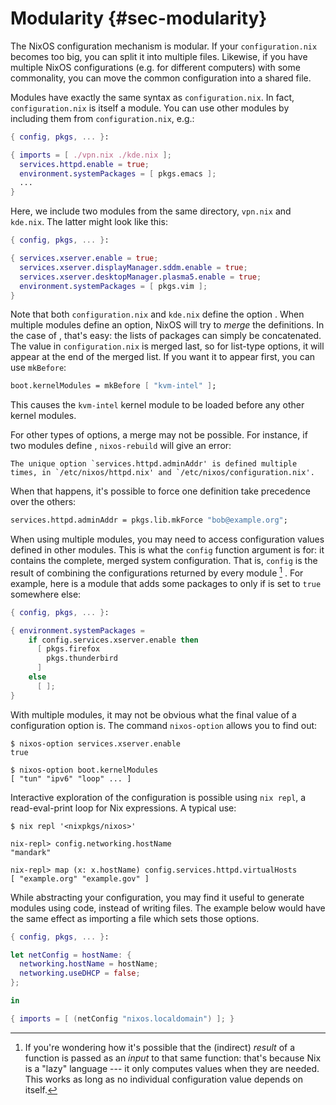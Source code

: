 # Modularity {#sec-modularity}

The NixOS configuration mechanism is modular. If your
`configuration.nix` becomes too big, you can split it into multiple
files. Likewise, if you have multiple NixOS configurations (e.g. for
different computers) with some commonality, you can move the common
configuration into a shared file.

Modules have exactly the same syntax as `configuration.nix`. In fact,
`configuration.nix` is itself a module. You can use other modules by
including them from `configuration.nix`, e.g.:

```nix
{ config, pkgs, ... }:

{ imports = [ ./vpn.nix ./kde.nix ];
  services.httpd.enable = true;
  environment.systemPackages = [ pkgs.emacs ];
  ...
}
```

Here, we include two modules from the same directory, `vpn.nix` and
`kde.nix`. The latter might look like this:

```nix
{ config, pkgs, ... }:

{ services.xserver.enable = true;
  services.xserver.displayManager.sddm.enable = true;
  services.xserver.desktopManager.plasma5.enable = true;
  environment.systemPackages = [ pkgs.vim ];
}
```

Note that both `configuration.nix` and `kde.nix` define the option
[](#opt-environment.systemPackages). When multiple modules define an
option, NixOS will try to *merge* the definitions. In the case of
[](#opt-environment.systemPackages), that's easy: the lists of
packages can simply be concatenated. The value in `configuration.nix` is
merged last, so for list-type options, it will appear at the end of the
merged list. If you want it to appear first, you can use `mkBefore`:

```nix
boot.kernelModules = mkBefore [ "kvm-intel" ];
```

This causes the `kvm-intel` kernel module to be loaded before any other
kernel modules.

For other types of options, a merge may not be possible. For instance,
if two modules define [](#opt-services.httpd.adminAddr),
`nixos-rebuild` will give an error:

```plain
The unique option `services.httpd.adminAddr' is defined multiple times, in `/etc/nixos/httpd.nix' and `/etc/nixos/configuration.nix'.
```

When that happens, it's possible to force one definition take precedence
over the others:

```nix
services.httpd.adminAddr = pkgs.lib.mkForce "bob@example.org";
```

When using multiple modules, you may need to access configuration values
defined in other modules. This is what the `config` function argument is
for: it contains the complete, merged system configuration. That is,
`config` is the result of combining the configurations returned by every
module [^1] . For example, here is a module that adds some packages to
[](#opt-environment.systemPackages) only if
[](#opt-services.xserver.enable) is set to `true` somewhere else:

```nix
{ config, pkgs, ... }:

{ environment.systemPackages =
    if config.services.xserver.enable then
      [ pkgs.firefox
        pkgs.thunderbird
      ]
    else
      [ ];
}
```

With multiple modules, it may not be obvious what the final value of a
configuration option is. The command `nixos-option` allows you to find
out:

```ShellSession
$ nixos-option services.xserver.enable
true

$ nixos-option boot.kernelModules
[ "tun" "ipv6" "loop" ... ]
```

Interactive exploration of the configuration is possible using `nix
  repl`, a read-eval-print loop for Nix expressions. A typical use:

```ShellSession
$ nix repl '<nixpkgs/nixos>'

nix-repl> config.networking.hostName
"mandark"

nix-repl> map (x: x.hostName) config.services.httpd.virtualHosts
[ "example.org" "example.gov" ]
```

While abstracting your configuration, you may find it useful to generate
modules using code, instead of writing files. The example below would
have the same effect as importing a file which sets those options.

```nix
{ config, pkgs, ... }:

let netConfig = hostName: {
  networking.hostName = hostName;
  networking.useDHCP = false;
};

in

{ imports = [ (netConfig "nixos.localdomain") ]; }
```

[^1]: If you're wondering how it's possible that the (indirect) *result*
    of a function is passed as an *input* to that same function: that's
    because Nix is a "lazy" language --- it only computes values when
    they are needed. This works as long as no individual configuration
    value depends on itself.

